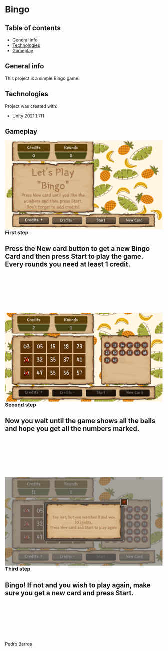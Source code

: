 # Bingo

 ## Table of contents
* [General info](#general-info)
* [Technologies](#technologies)
* [Gameplay](#gameplay)

## General info
This project is a simple Bingo game.
	
## Technologies
Project was created with:
* Unity 2021.1.7f1

## Gameplay
 <p>
  <img width="550" align='left' src="https://github.com/Klipperr/CHARON/blob/main/CHARON/Assets/prints/print.PNG?raw=true">
 </p>
 
### First step

Press the New card button to get a new Bingo Card and then press Start to play the game. Every rounds you need at least 1 credit.
<br />
<br />
<br />
<br />
<br />
<br />
  ---
 
<p>
  <img width="550" align='left' src="https://github.com/Klipperr/CHARON/blob/main/CHARON/Assets/prints/print2.PNG?raw=true">
 </p>
 
### Second step

Now you wait until the game shows all the balls and hope you get all the numbers marked.
<br />
<br />
<br />
<br />
<br />
<br />
  ---
  <p>
  <img width="550" align='left' src="https://github.com/Klipperr/CHARON/blob/main/CHARON/Assets/prints/print3.PNG?raw=true">
 </p>
 
### Third step

Bingo!
If not and you wish to play again, make sure you get a new card and press Start.
<br />
<br />
<br />
<br />
<br />
<br />
  ---
Pedro Barros
